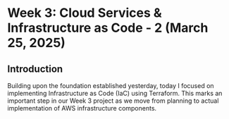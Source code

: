 # Week 3: Cloud Services & Infrastructure as Code - 2 (March 25, 2025)

## Introduction

Building upon the foundation established yesterday, today I focused on implementing Infrastructure as Code (IaC) using Terraform. This marks an important step in our Week 3 project as we move from planning to actual implementation of AWS infrastructure components.
